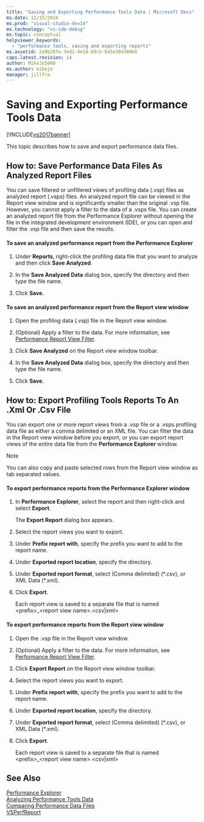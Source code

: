 ```yaml
---
title: "Saving and Exporting Performance Tools Data | Microsoft Docs"
ms.date: 11/15/2016
ms.prod: "visual-studio-dev14"
ms.technology: "vs-ide-debug"
ms.topic: conceptual
helpviewer_keywords: 
  - "performance tools, saving and exporting reports"
ms.assetid: 2e9b28fe-3ed2-4e1d-b9cb-0a5e384380b0
caps.latest.revision: 14
author: MikeJo5000
ms.author: mikejo
manager: jillfra
---
```

# Saving and Exporting Performance Tools Data
[!INCLUDE[vs2017banner](../includes/vs2017banner.md)]

This topic describes how to save and export performance data files.  
  
## <a name="BKMK_Save_Profiler_Data_Files_As_Analyzed_Report_Files"></a> How to: Save Performance Data Files As Analyzed Report Files  
 You can save filtered or unfiltered views of profiling data (.vsp) files as analyzed report (.vsps) files. An analyzed report file can be viewed in the Report view window and is significantly smaller than the original .vsp file. However, you cannot apply a filter to the data of a .vsps file. You can create an analyzed report file from the Performance Explorer without opening the file in the integrated development environment (IDE), or you can open and filter the .vsp file and then save the results.  
  
#### To save an analyzed performance report from the Performance Explorer  
  
1. Under **Reports**, right-click the profiling data file that you want to analyze and then click **Save Analyzed**.  
  
2. In the **Save Analyzed Data** dialog box, specify the directory and then type the file name.  
  
3. Click **Save.**  
  
#### To save an analyzed performance report from the Report view window  
  
1. Open the profiling data (.vsp) file in the Report view window.  
  
2. (Optional) Apply a filter to the data. For more information, see [Performance Report View Filter](../profiling/performance-report-view-filter.md).  
  
3. Click **Save Analyzed** on the Report view window toolbar.  
  
4. In the **Save Analyzed Data** dialog box, specify the directory and then type the file name.  
  
5. Click **Save.**  
  
## How to: Export Profiling Tools Reports To An .Xml Or .Csv File  
 You can export one or more report views from a .vsp file or a .vsps profiling data file as either a comma delimited or an XML file. You can filter the data in the Report view window before you export, or you can export report views of the entire data file from the **Performance Explorer** window.  
  
> [!NOTE]
> You can also copy and paste selected rows from the Report view window as tab separated values.  
  
#### To export performance reports from the Performance Explorer window  
  
1. In **Performance Explorer**, select the report and then right-click and select **Export**.  
  
     The **Export Report** dialog box appears.  
  
2. Select the report views you want to export.  
  
3. Under **Prefix report with**, specify the prefix you want to add to the report name.  
  
4. Under **Exported report location**, specify the directory.  
  
5. Under **Exported report format**, select (Comma delimited) (*.csv), or XML Data (\*.xml).  
  
6. Click **Export**.  
  
     Each report view is saved to a separate file that is named \<prefix>_\<report view name>.\<csv&#124;xml>  
  
#### To export performance reports from the Report view window  
  
1. Open the .vsp file in the Report view window.  
  
2. (Optional) Apply a filter to the data. For more information, see [Performance Report View Filter](../profiling/performance-report-view-filter.md).  
  
3. Click **Export Report** on the Report view window toolbar.  
  
4. Select the report views you want to export.  
  
5. Under **Prefix report with**, specify the prefix you want to add to the report name.  
  
6. Under **Exported report location**, specify the directory.  
  
7. Under **Exported report format**, select (Comma delimited) (*.csv), or XML Data (\*.xml).  
  
8. Click **Export**.  
  
     Each report view is saved to a separate file that is named \<prefix>_\<report view name>.\<csv&#124;xml>  
  
## See Also  
 [Performance Explorer](../profiling/performance-explorer.md)   
 [Analyzing Performance Tools Data](../profiling/analyzing-performance-tools-data.md)   
 [Comparing Performance Data Files](../profiling/comparing-performance-data-files.md)   
 [VSPerfReport](../profiling/vsperfreport.md)
